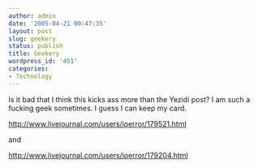 ```yaml
---
author: admin
date: '2005-04-21 00:47:35'
layout: post
slug: geekery
status: publish
title: Geekery
wordpress_id: '451'
categories:
- Technology
---
```

Is it bad that I think this kicks ass more than the Yezidi post? I am such a fucking geek sometimes. I guess I can keep my card.

<a href="http://www.livejournal.com/users/ioerror/179521.html">http://www.livejournal.com/users/ioerror/179521.html</a>

and

<a href="http://www.livejournal.com/users/ioerror/179204.html">http://www.livejournal.com/users/ioerror/179204.html</a>
